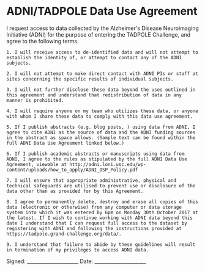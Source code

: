 # ADNI/TADPOLE Data Use Agreement

I request access to data collected by the Alzheimer's Disease Neuroimaging Initiative (ADNI) for the purpose of entering the TADPOLE Challenge, and agree to the following terms.

    1. I will receive access to de-identified data and will not attempt to establish the identity of, or attempt to contact any of the ADNI subjects.
    
    2. I will not attempt to make direct contact with ADNI PIs or staff at sites concerning the specific results of individual subjects.
    
    3. I will not further disclose these data beyond the uses outlined in this agreement and understand that redistribution of data in any manner is prohibited.
    
    4. I will require anyone on my team who utilizes these data, or anyone with whom I share these data to comply with this data use agreement.

    5. If I publish abstracts (e.g. blog posts, ) using data from ADNI, I agree to cite ADNI as the source of data and the ADNI funding sources in the abstract as space allows. (Sample text can be found within the full ADNI Data Use Agreement linked below.)

    6. If I publish academic abstracts or manuscripts using data from ADNI, I agree to the rules as stipulated by the full ADNI Data Use Agreement, viewable at http://adni.loni.usc.edu/wp-content/uploads/how_to_apply/ADNI_DSP_Policy.pdf

    7. I will ensure that appropriate administrative, physical and technical safeguards are utilised to prevent use or disclosure of the data other than as provided for by this Agreement.

    8. I agree to permanently delete, destroy and erase all copies of this data (electronic or otherwise) from any computer or data storage system into which it was entered by 6pm on Monday 30th October 2017 at the latest. If I wish to continue working with ADNI data beyond this date I understand that I can request full access to the dataset by registering with ADNI and following the instructions provided at https://tadpole.grand-challenge.org/data/.

    9. I understand that failure to abide by these guidelines will result in termination of my privileges to access ADNI data.


Signed: _____________________
Date:   _____________________
